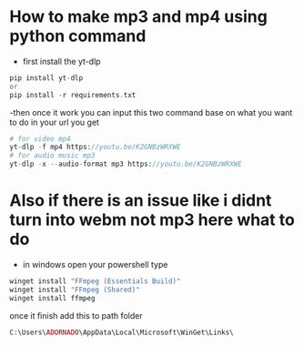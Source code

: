 
# How to make mp3 and mp4 using python command

- first install the yt-dlp


```php
pip install yt-dlp 
or 
pip install -r requirements.txt

```

-then once it work you can input this two command base on what you want to do in your url you get 

```php
# for video mp4
yt-dlp -f mp4 https://youtu.be/K2GNBzWRXWE
# for audio music mp3
yt-dlp -x --audio-format mp3 https://youtu.be/K2GNBzWRXWE
```

# Also if there is an issue like i didnt turn into webm not mp3 here what to do

- in windows open your powershell type 

```php
winget install "FFmpeg (Essentials Build)"
winget install "FFmpeg (Shared)"
winget install ffmpeg

```
once it finish add this to path folder 

```php
C:\Users\ADORNADO\AppData\Local\Microsoft\WinGet\Links\
```

